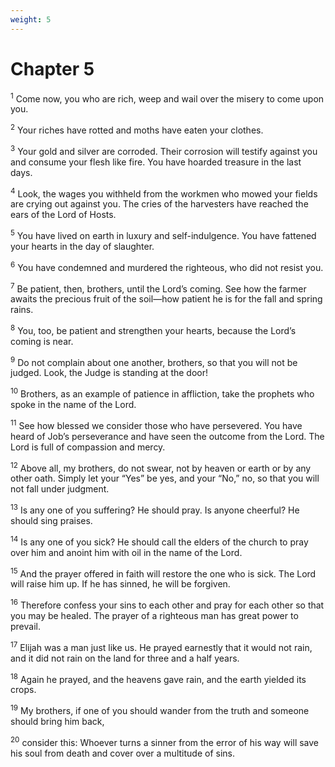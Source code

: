 ```yaml
---
weight: 5
---
```


# Chapter 5

<sup>1</sup> Come now, you who are rich, weep and wail over the misery to come upon you. 

<sup>2</sup> Your riches have rotted and moths have eaten your clothes. 

<sup>3</sup> Your gold and silver are corroded. Their corrosion will testify against you and consume your flesh like fire. You have hoarded treasure in the last days. 

<sup>4</sup> Look, the wages you withheld from the workmen who mowed your fields are crying out against you. The cries of the harvesters have reached the ears of the Lord of Hosts. 

<sup>5</sup> You have lived on earth in luxury and self-indulgence. You have fattened your hearts in the day of slaughter. 

<sup>6</sup> You have condemned and murdered the righteous, who did not resist you. 

<sup>7</sup> Be patient, then, brothers, until the Lord’s coming. See how the farmer awaits the precious fruit of the soil—how patient he is for the fall and spring rains. 

<sup>8</sup> You, too, be patient and strengthen your hearts, because the Lord’s coming is near. 

<sup>9</sup> Do not complain about one another, brothers, so that you will not be judged. Look, the Judge is standing at the door! 

<sup>10</sup> Brothers, as an example of patience in affliction, take the prophets who spoke in the name of the Lord. 

<sup>11</sup> See how blessed we consider those who have persevered. You have heard of Job’s perseverance and have seen the outcome from the Lord. The Lord is full of compassion and mercy. 

<sup>12</sup> Above all, my brothers, do not swear, not by heaven or earth or by any other oath. Simply let your “Yes” be yes, and your “No,” no, so that you will not fall under judgment. 

<sup>13</sup> Is any one of you suffering? He should pray. Is anyone cheerful? He should sing praises. 

<sup>14</sup> Is any one of you sick? He should call the elders of the church to pray over him and anoint him with oil in the name of the Lord. 

<sup>15</sup> And the prayer offered in faith will restore the one who is sick. The Lord will raise him up. If he has sinned, he will be forgiven. 

<sup>16</sup> Therefore confess your sins to each other and pray for each other so that you may be healed. The prayer of a righteous man has great power to prevail. 

<sup>17</sup> Elijah was a man just like us. He prayed earnestly that it would not rain, and it did not rain on the land for three and a half years. 

<sup>18</sup> Again he prayed, and the heavens gave rain, and the earth yielded its crops. 

<sup>19</sup> My brothers, if one of you should wander from the truth and someone should bring him back, 

<sup>20</sup> consider this: Whoever turns a sinner from the error of his way will save his soul from death and cover over a multitude of sins.

